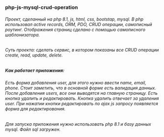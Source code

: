 ###   php-js-mysql-crud-operation
 ###### Проект,  сделанный на php 8.1, js, html, css, bootstap, mysql. В php использовал active records, ORM, PDO, CRUD операции, самописный роутинг. Отображения страниц сделано с помощью самописного шаблонизатора. 
 ###### Суть проекта: сделать сервис, в котором показаны все CRUD операции create, read, update, delete.
 ##### Как работает приложения:
 ###### Есть форма добавления user, для этого нужно ввести name, email, phone. Стоит заметить, что в  основной форме есть валидация данных. После добавления users, все они выводятся на главную страницу. Есть кнопка удалить и редактировать. Кнопка удалить отвечает за удаления user. При нажатии кнопки редактировать по ajax  js запросу появляется форма для редактирования.
 ###### Для запуска приложения нужно использовать php 8.1 и базу данных mysql. Файл sql  загружен.

